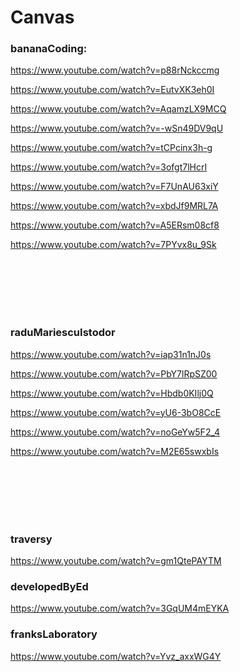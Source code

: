 

# Canvas



### bananaCoding:

https://www.youtube.com/watch?v=p88rNckccmg

https://www.youtube.com/watch?v=EutvXK3eh0I

https://www.youtube.com/watch?v=AqamzLX9MCQ

https://www.youtube.com/watch?v=-wSn49DV9qU

https://www.youtube.com/watch?v=tCPcinx3h-g

https://www.youtube.com/watch?v=3ofgt7lHcrI

https://www.youtube.com/watch?v=F7UnAU63xiY

https://www.youtube.com/watch?v=xbdJf9MRL7A

https://www.youtube.com/watch?v=A5ERsm08cf8

https://www.youtube.com/watch?v=7PYvx8u_9Sk



<br>
<br>
<br>
<br>
<br>



### raduMariescuIstodor

https://www.youtube.com/watch?v=iap31n1nJ0s

https://www.youtube.com/watch?v=PbY7lRpSZ00

https://www.youtube.com/watch?v=Hbdb0KIlj0Q

https://www.youtube.com/watch?v=yU6-3bO8CcE

https://www.youtube.com/watch?v=noGeYw5F2_4

https://www.youtube.com/watch?v=M2E65swxbIs



<br>
<br>
<br>
<br>
<br>



### traversy

https://www.youtube.com/watch?v=gm1QtePAYTM




### developedByEd

https://www.youtube.com/watch?v=3GqUM4mEYKA


### franksLaboratory

https://www.youtube.com/watch?v=Yvz_axxWG4Y